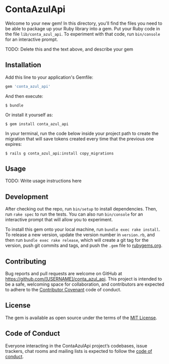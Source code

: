 # ContaAzulApi

Welcome to your new gem! In this directory, you'll find the files you need to be able to package up your Ruby library into a gem. Put your Ruby code in the file `lib/conta_azul_api`. To experiment with that code, run `bin/console` for an interactive prompt.

TODO: Delete this and the text above, and describe your gem

## Installation

Add this line to your application's Gemfile:

```ruby
gem 'conta_azul_api'
```

And then execute:

    $ bundle

Or install it yourself as:

    $ gem install conta_azul_api

In your terminal, run the code below inside your project path to create the migration that will save tokens created every time that the previous one expires:

    $ rails g conta_azul_api:install copy_migrations

## Usage

TODO: Write usage instructions here

## Development

After checking out the repo, run `bin/setup` to install dependencies. Then, run `rake spec` to run the tests. You can also run `bin/console` for an interactive prompt that will allow you to experiment.

To install this gem onto your local machine, run `bundle exec rake install`. To release a new version, update the version number in `version.rb`, and then run `bundle exec rake release`, which will create a git tag for the version, push git commits and tags, and push the `.gem` file to [rubygems.org](https://rubygems.org).

## Contributing

Bug reports and pull requests are welcome on GitHub at https://github.com/[USERNAME]/conta_azul_api. This project is intended to be a safe, welcoming space for collaboration, and contributors are expected to adhere to the [Contributor Covenant](http://contributor-covenant.org) code of conduct.

## License

The gem is available as open source under the terms of the [MIT License](https://opensource.org/licenses/MIT).

## Code of Conduct

Everyone interacting in the ContaAzulApi project’s codebases, issue trackers, chat rooms and mailing lists is expected to follow the [code of conduct](https://github.com/[USERNAME]/conta_azul_api/blob/master/CODE_OF_CONDUCT.md).

